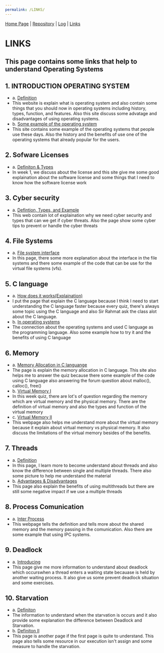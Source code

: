 ```yaml
---
permalink: /LINKS/
---
```


[Home Page](index.md) | [Repository](https://github.com/reynaldi08/os212) | [Log](TXT/mylog.txt) | [Links](https://reynaldi08.github.io/os212/LINKS)

# LINKS
## This page contains some links that help to understand Operating Systems

## 1. INTRODUCTION OPERATING SYSTEM
  * a. [Definition](https://www.guru99.com/operating-system-tutorial.html)
  * This website is explain what is operating system and also contain some things that you should now in operating systems including history, types, function, and features. Also this site discuss some advatage and disadvantages of using operating systems.
  * b. [Some example of the operating system](https://edu.gcfglobal.org/en/computerbasics/understanding-operating-systems/1/)
  * This site contains some example of the operating systems that people use these days. Also the history and the benefits of use one of the operating systems that already popular for the users.
## 2. Sofware Licenses
  * a. [Definiton & Types](https://snyk.io/learn/what-is-a-software-license/)
  * In week 1, we discuss about the license and this site give me some good explaination about the software license and some things that I need to know how the software license work 
## 3. Cyber security
  * a. [Defintion, Types, and Example](https://www.kaspersky.com/resource-center/definitions/what-is-cyber-security)
  * This web contain lot of explaination why we need cyber security and types that can we get if cyber threats. Also the page show some cyber tips to prevent or handle the cyber threats
## 4. File Systems
  * a. [File system interface](https://www.netbsd.org/docs/internals/en/chap-file-system.html)
  * In this page, there some more explanation about the interface in the file systems and there some example of the code that can be use for the virtual file systems (vfs).
## 5. C language
  * a. [How does it works(Explaination)](https://www.programiz.com/c-programming)
  * I put the page that explain the C language because I think I need to start understanding the C language faster because every quiz, there's always some topic using the C language and also Sir Rahmat ask the class alot about the C language.
  * b. [In operating systems](https://www.guru99.com/c-programming-language.html#:~:text='C'%20language%20is%20widely%20used,using%20'C'%20programming%20language.)
  * The connection about the operating systems and used C language as the programming language. Also some example how to try it and the benefits of using C language
## 6. Memory
  * a. [Memory Allocation in C languange](https://www.geeksforgeeks.org/dynamic-memory-allocation-in-c-using-malloc-calloc-free-and-realloc/)
  * The page is explain the memory allocation in C language. This site also helps me to answer the quiz because there some example of the code using C language also answering the forum question about malloc(), calloc(), free()
  * b. [Virtual Memory I](http://www.mampirlah.com/teknik-informatika/pengertian-tujuan-dan-fungsi-virtual-memory.html)
  * In this week quiz, there are lot's of question regarding the memory which are virtual memory and the physical memory. There are the definition of virtual memory and also the types and function of the virtual memory
  * c. [Virtual Memory II](https://searchstorage.techtarget.com/definition/virtual-memory)
  * This webpage also helps me understand more about the virtual memory because it explain about virtual memory vs physical memory. It also discuss the limitations of the virtual memory besides of the benefits.
## 7. Threads
  * a. [Definition](https://www.cs.uic.edu/~jbell/CourseNotes/OperatingSystems/4_Threads.html)
  * In this page, I learn more to become understand about threads and also know the difference between single and multiple threads. There also some picture to help me understand the material
  * b. [Advantages & Disadvantages]( https://www.tutorialspoint.com/single-threaded-and-multi-threaded-processes#:~:text=Single%20threaded%20processes%20contain%20the,program%20at%20the%20same%20time.)
  * This page also explain the benefits of using multithreads but there are still some negative impact if we use a multiple threads
## 8. Process Comunication
  * a. [Inter Process](https://www.geeksforgeeks.org/inter-process-communication-ipc/)
  * This webpage tells the definition and tells more about the shared memory and the memory passing in the comunication. Also there are some example that using IPC systems.
## 9. Deadlock
  * a. [Introducing](https://www.geeksforgeeks.org/introduction-of-deadlock-in-operating-system/)
  * This page give me more information to understand about deadlock which occurswhen a thread enters a waiting state becauase is held by another waiting process. It also give us some prevent deadlock situation and some exercises.
## 10. Starvation
  * a. [Definiton](https://www.geeksforgeeks.org/difference-between-deadlock-and-starvation-in-os/#:~:text=Starvation%20is%20the%20problem%20that,from%20ever%20getting%20the%20CPU.)
  * The information to understand when the starvation is occurs and it also provide some explanation the difference between Deadlock and Starvation.
  * b. [Definiton II](https://www.educative.io/edpresso/what-is-a-starvation-problem-in-an-operating-system)
  * This page is another page if the first page is quite to understand. This page also tells some resource in our execution isn't assign and some measure to handle the starvation.

